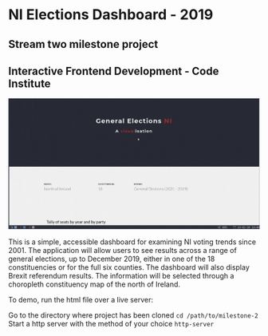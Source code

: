 # NI Elections Dashboard - 2019

## Stream two milestone project
## Interactive Frontend Development - Code Institute

![](/img/gif_dashboard-min.gif)

This is a simple, accessible dashboard for examining NI voting trends since 2001. The application will allow users to see results across a range of general elections, up to December 2019, either in one of the 18 constituencies or for the full six counties. The dashboard will also display Brexit referendum results. The information will be selected through a choropleth constituency map of the north of Ireland.

To demo, run the html file over a live server:

Go to the directory where project has been cloned
`cd /path/to/milestone-2`
Start a http server with the method of your choice
`http-server`

